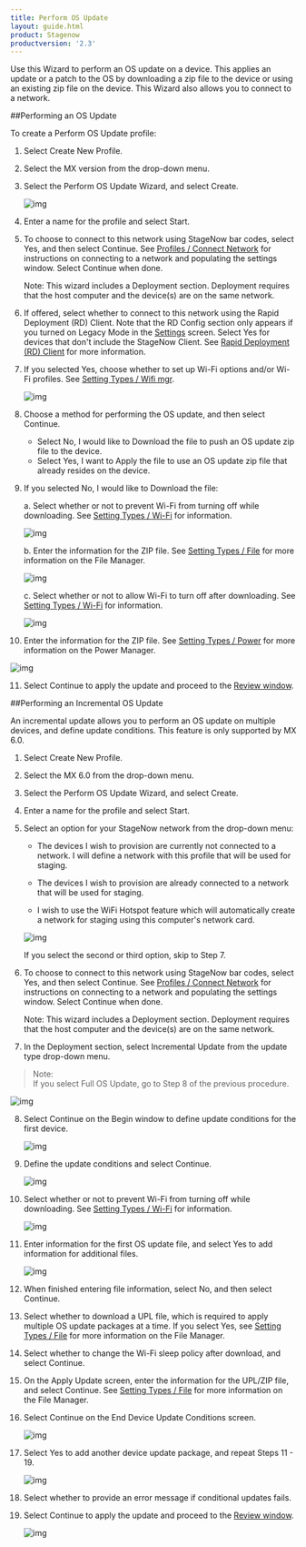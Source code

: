 ```yaml
---
title: Perform OS Update
layout: guide.html
product: Stagenow
productversion: '2.3'
---
```

Use this Wizard to perform an OS update on a device. This applies an update or a patch to the OS by downloading a zip file to the device or using an existing zip file on the device.  This Wizard also allows you to connect to a network. 

##Performing an OS Update

To create a Perform OS Update profile:

1. Select Create New Profile.

2. Select the MX version from the drop-down menu.

3. Select the Perform OS Update Wizard, and select Create.

    ![img](../../images/profiles/OSupdate_name.jpg)

4. Enter a name for the profile and select Start.

5. To choose to connect to this network using StageNow bar codes, select Yes, and then select Continue. See [Profiles / Connect Network](/stagenow/2-3/Profiles/ConnectNetwork) for instructions on connecting to a network and populating the settings window. Select Continue when done.

    Note: This wizard includes a Deployment section. Deployment requires that the host computer and the device(s) are on the same network. 

6. If offered, select whether to connect to this network using the Rapid Deployment (RD) Client. Note that the RD Config section only appears if you turned on Legacy Mode in the [Settings](/stagenow/2-3/gettingstarted?Settings) screen. Select Yes for devices that don't include the StageNow Client. See [Rapid Deployment (RD) Client](/stagenow/2-3/stageclient?Rapid%20Deployment%20Client) for more information.

7. If you selected Yes, choose whether to set up Wi-Fi options and/or Wi-Fi profiles. See [Setting Types / Wifi mgr](/stagenow/2-3/csp/wifi).

    ![img](../../images/profiles/OSupdate_deploy1.jpg)

8. Choose a method for performing the OS update, and then select Continue.

    * Select No, I would like to Download the file to push an OS update zip file to the device.
    * Select Yes, I want to Apply the file to use an OS update zip file that already resides on the device.

9. If you selected No, I would like to Download the file: 

    a. Select whether or not to prevent Wi-Fi from turning off while downloading. See [Setting Types / Wi-Fi](/stagenow/2-3/csp/wifi) for information.

    ![img](../../images/profiles/OSupdate_sleep.jpg)

    b. Enter the information for the ZIP file. See [Setting Types / File](/stagenow/2-3/csp/file) for more information on the File Manager.

    ![img](../../images/profiles/OSupdate_setting.jpg)

    c. Select whether or not to allow Wi-Fi to turn off after downloading. See [Setting Types / Wi-Fi](/stagenow/2-3/csp/wifi) for information.

    ![img](../../images/profiles/OSupdate_sleep2.jpg)


10. Enter the information for the ZIP file. See [Setting Types / Power](/stagenow/2-3/csp/power) for more information on the Power Manager.

   ![img](../../images/profiles/OSupdate_sourcefile.jpg)

11. Select Continue to apply the update and proceed to the [Review window](/stagenow/2-3/stagingprofiles?Review).

##Performing an Incremental OS Update

An incremental update allows you to perform an OS update on multiple devices, and define update conditions. This feature is only supported by MX 6.0.

1. Select Create New Profile.

2. Select the MX 6.0 from the drop-down menu.

3. Select the Perform OS Update Wizard, and select Create.

4. Enter a name for the profile and select Start.

5. Select an option for your StageNow network from the drop-down menu:

   * The devices I wish to provision are currently not connected to a network. I will define a network with this profile that will be used for staging.

   * The devices I wish to provision are already connected to a network that will be used for staging. 

   * I wish to use the WiFi Hotspot feature which will automatically create a network for staging using this computer's network card. 

   ![img](../../images/profiles/OSUpdate_6_NetworkType.jpg)

   If you select the second or third option, skip to Step 7. 

6. To choose to connect to this network using StageNow bar codes, select Yes, and then select Continue. See [Profiles / Connect Network](../Profiles/ConnectNetwork) for instructions on connecting to a network and populating the settings window. Select Continue when done.

    Note: This wizard includes a Deployment section. Deployment requires that the host computer and the device(s) are on the same network. 

7. In the Deployment section, select Incremental Update from the update type drop-down menu.

  >Note:  
  >If you select Full OS Update, go to Step 8 of the previous procedure.


   ![img](../../images/profiles/OSUpdate_6_UpdateType.jpg)

8. Select Continue on the Begin window to define update conditions for the first device.

   ![img](../../images/profiles/OSUpdate_6_Incremental1.jpg)

9. Define the update conditions and select Continue.

   ![img](../../images/profiles/OSUpdate_6_Incremental2.jpg)

10. Select whether or not to prevent Wi-Fi from turning off while downloading. See [Setting Types / Wi-Fi](../csp/wifi) for information.

    ![img](../../images/profiles/OSupdate_sleep.jpg)

11. Enter information for the first OS update file, and select Yes to add information for additional files.

    ![img](../../images/profiles/OSUpdate_6_DownloadFile.jpg)

12. When finished entering file information, select No, and then select Continue.

13. Select whether to download a UPL file, which is required to apply multiple OS update packages at a time. If you select Yes, see [Setting Types / File](../csp/file) for more information on the File Manager.

14. Select whether to change the Wi-Fi sleep policy after download, and select Continue.

15. On the Apply Update screen, enter the information for the UPL/ZIP file, and select Continue. See [Setting Types / File](../csp/file) for more information on the File Manager.

16. Select Continue on the End Device Update Conditions screen.

    ![img](../../images/profiles/OSUpdate_6_IncrementalEnd.jpg)

17. Select Yes to add another device update package, and repeat Steps 11 - 19.

    ![img](../../images/profiles/OSUpdate_6_IncrementalAnother.jpg)

18. Select whether to provide an error message if conditional updates fails.

19. Select Continue to apply the update and proceed to the [Review window](/stagenow/2-3/stagingprofiles/#Review).

    ![img](../../images/profiles/OSUpdate_6_Review.jpg)



